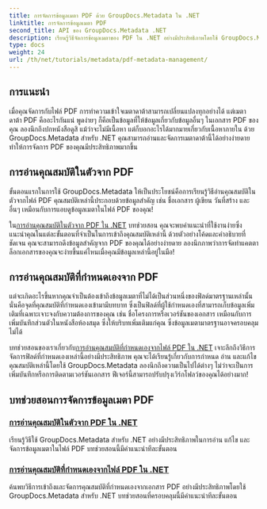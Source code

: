 ```yaml
---
title: การจัดการข้อมูลเมตา PDF ด้วย GroupDocs.Metadata ใน .NET
linktitle: การจัดการข้อมูลเมตา PDF
second_title: API ของ GroupDocs.Metadata .NET
description: เรียนรู้วิธีจัดการข้อมูลเมตาของ PDF ใน .NET อย่างมีประสิทธิภาพโดยใช้ GroupDocs.Metadata คู่มือที่ครอบคลุมนี้ครอบคลุมทุกอย่างตั้งแต่การเพิ่ม แก้ไข และแยกข้อมูลเมตาไปจนถึงแนวทางปฏิบัติที่ดีที่สุดสำหรับการนำไปใช้งานอย่างราบรื่นในแอปพลิเคชัน .NET ของคุณ
type: docs
weight: 24
url: /th/net/tutorials/metadata/pdf-metadata-management/
---
```

## การแนะนำ

เมื่อคุณจัดการกับไฟล์ PDF การทำความเข้าใจเมตาดาต้าสามารถเปลี่ยนแปลงทุกอย่างได้ แต่เมตาดาต้า PDF คืออะไรกันแน่ พูดง่ายๆ ก็คือเป็นข้อมูลที่ให้ข้อมูลเกี่ยวกับข้อมูลอื่นๆ ในเอกสาร PDF ของคุณ ลองนึกถึงปกหนังสือดูสิ แม้ว่าจะไม่มีเนื้อหา แต่ก็บอกอะไรได้มากมายเกี่ยวกับเนื้อหาภายใน ด้วย GroupDocs.Metadata สำหรับ .NET คุณสามารถอ่านและจัดการเมตาดาต้านี้ได้อย่างง่ายดาย ทำให้การจัดการ PDF ของคุณมีประสิทธิภาพมากขึ้น

## การอ่านคุณสมบัติในตัวจาก PDF

ขั้นตอนแรกในการใช้ GroupDocs.Metadata ให้เป็นประโยชน์คือการเรียนรู้วิธีอ่านคุณสมบัติในตัวจากไฟล์ PDF คุณสมบัติเหล่านี้ประกอบด้วยข้อมูลสำคัญ เช่น ชื่อเอกสาร ผู้เขียน วันที่สร้าง และอื่นๆ เหมือนกับการแอบดูข้อมูลเมตาในไฟล์ PDF ของคุณ!

 ใน[การอ่านคุณสมบัติในตัวจาก PDF ใน .NET](./reading-built-in-properties-from-pdf/) บทช่วยสอน คุณจะพบคำแนะนำที่ใช้งานง่ายซึ่งแนะนำคุณในแต่ละขั้นตอนที่จำเป็นในการเข้าถึงคุณสมบัติเหล่านี้ ด้วยตัวอย่างโค้ดและคำอธิบายที่ชัดเจน คุณจะสามารถดึงข้อมูลสำคัญจาก PDF ของคุณได้อย่างง่ายดาย ลองนึกภาพว่าการจัดทำแคตตาล็อกเอกสารของคุณจะง่ายขึ้นแค่ไหนเมื่อคุณมีข้อมูลเหล่านี้อยู่ในมือ!

## การอ่านคุณสมบัติที่กำหนดเองจาก PDF

แต่จะเกิดอะไรขึ้นหากคุณจำเป็นต้องเข้าถึงข้อมูลเมตาที่ไม่ได้เป็นส่วนหนึ่งของฟิลด์มาตรฐานเหล่านั้น นั่นคือจุดที่คุณสมบัติที่กำหนดเองเข้ามามีบทบาท ซึ่งเป็นฟิลด์ที่ผู้ใช้กำหนดเองที่สามารถเก็บข้อมูลเพิ่มเติมที่เฉพาะเจาะจงกับความต้องการของคุณ เช่น ชื่อโครงการหรือเวอร์ชันของเอกสาร เหมือนกับการเพิ่มบันทึกส่วนตัวในหนังสือห้องสมุด ซึ่งให้บริบทเพิ่มเติมแก่คุณ ซึ่งข้อมูลเมตามาตรฐานอาจครอบคลุมไม่ได้

 บทช่วยสอนของเราเกี่ยวกับ[การอ่านคุณสมบัติที่กำหนดเองจากไฟล์ PDF ใน .NET](./reading-custom-properties-from-pdf/) เจาะลึกถึงวิธีการจัดการฟิลด์ที่กำหนดเองเหล่านี้อย่างมีประสิทธิภาพ คุณจะได้เรียนรู้เกี่ยวกับการกำหนด อ่าน และแก้ไขคุณสมบัติเหล่านี้โดยใช้ GroupDocs.Metadata ลองนึกถึงความเป็นไปได้ต่างๆ ไม่ว่าจะเป็นการเพิ่มบันทึกหรือการติดตามเวอร์ชันเอกสาร ฟีเจอร์นี้สามารถปรับปรุงเวิร์กโฟลว์ของคุณได้อย่างมาก!

## บทช่วยสอนการจัดการข้อมูลเมตา PDF
### [การอ่านคุณสมบัติในตัวจาก PDF ใน .NET](./reading-built-in-properties-from-pdf/)
เรียนรู้วิธีใช้ GroupDocs.Metadata สำหรับ .NET อย่างมีประสิทธิภาพในการอ่าน แก้ไข และจัดการข้อมูลเมตาในไฟล์ PDF บทช่วยสอนนี้มีคำแนะนำทีละขั้นตอน
### [การอ่านคุณสมบัติที่กำหนดเองจากไฟล์ PDF ใน .NET](./reading-custom-properties-from-pdf/)
ค้นพบวิธีการเข้าถึงและจัดการคุณสมบัติที่กำหนดเองจากเอกสาร PDF อย่างมีประสิทธิภาพโดยใช้ GroupDocs.Metadata สำหรับ .NET บทช่วยสอนที่ครอบคลุมนี้มีคำแนะนำทีละขั้นตอน